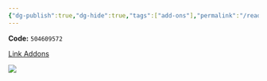```yaml
---
{"dg-publish":true,"dg-hide":true,"tags":["add-ons"],"permalink":"/read-it-later-inbox/show-deck-s-last-review-time/","hide":true,"dgPassFrontmatter":true}
---
```


**Code:** `504609572`

[Link Addons](https://ankiweb.net/shared/info/504609572)

![](https://i.imgur.com/9To7jiX.png)
